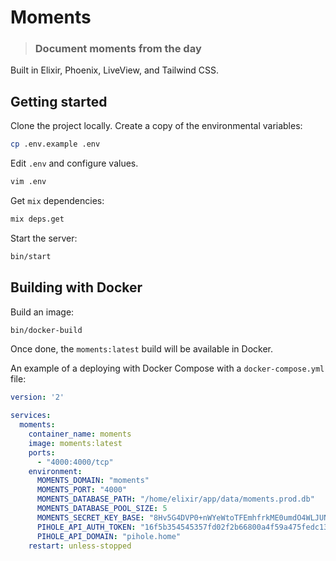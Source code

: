 # Moments

> ### Document moments from the day

Built in Elixir, Phoenix, LiveView, and Tailwind CSS.

## Getting started

Clone the project locally. Create a copy of the environmental variables:

```bash
cp .env.example .env
```

Edit `.env` and configure values.

```bash
vim .env
```

Get `mix` dependencies:

```bash
mix deps.get
```

Start the server:

```bash
bin/start
```

## Building with Docker

Build an image:

```bash
bin/docker-build
```

Once done, the `moments:latest` build will be available in Docker.

An example of a deploying with Docker Compose with a `docker-compose.yml` file:

```yaml
version: '2'

services:
  moments:
    container_name: moments
    image: moments:latest
    ports:
      - "4000:4000/tcp"
    environment:
      MOMENTS_DOMAIN: "moments"
      MOMENTS_PORT: "4000"
      MOMENTS_DATABASE_PATH: "/home/elixir/app/data/moments.prod.db"
      MOMENTS_DATABASE_POOL_SIZE: 5
      MOMENTS_SECRET_KEY_BASE: "8Hv5G4DVP0+nWYeWtoTFEmhfrkME0umdO4WLJUN0bI/OYYgc1dmFF6j+shkvsOJA"
      PIHOLE_API_AUTH_TOKEN: "16f5b354545357fd02f2b66800a4f59a475fedc1329fa3ee7276d0056b04191b"
      PIHOLE_API_DOMAIN: "pihole.home"
    restart: unless-stopped
```
